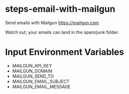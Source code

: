 steps-email-with-mailgun
========================

Send emails with Mailgun https://mailgun.com

Watch out, your emails can land in the spam/junk folder.

# Input Environment Variables
- MAILGUN_API_KEY
- MAILGUN_DOMAIN
- MAILGUN_SEND_TO
- MAILGUN_EMAIL_SUBJECT
- MAILGUN_EMAIL_MESSAGE